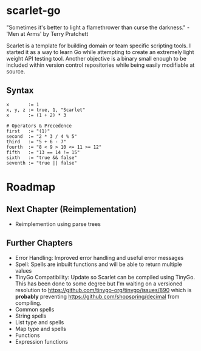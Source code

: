 # scarlet-go

  "Sometimes it's better to light a flamethrower than curse the darkness."
    - 'Men at Arms' by Terry Pratchett

Scarlet is a template for building domain or team specific scripting tools. I started it as a way to learn Go while attempting to create an extremely light weight API testing tool. Another objective is a binary small enough to be included within version control repositories while being easily modifiable at source.

## Syntax

```
x       := 1
x, y, z := true, 1, "Scarlet"
x       := (1 + 2) * 3

# Operators & Precedence
first   := "(1)"
second  := "2 * 3 / 4 % 5"
third   := "5 + 6 - 7"
fourth  := "8 < 9 > 10 <= 11 >= 12"
fifth   := "13 == 14 != 15"
sixth   := "true && false"
seventh := "true || false"
```

# Roadmap

## Next Chapter (Reimplementation)

- Reimplemention using parse trees

## Further Chapters

- Error Handling: Improved error handling and useful error messages
- Spell: Spells are inbuilt functions and will be able to return multiple values
- TinyGo Compatibility: Update so Scarlet can be compiled using TinyGo. This has been done to some degree but I'm waiting on a versioned resolution to https://github.com/tinygo-org/tinygo/issues/890 which is **probably** preventing https://github.com/shopspring/decimal from compiling.
- Common spells
- String spells
- List type and spells
- Map type and spells
- Functions
- Expression functions
